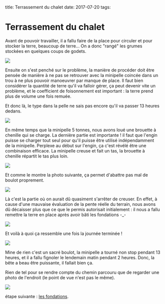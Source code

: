 title: Terrassement du chalet
date: 2017-07-20
tags:

# Terrassement du chalet

Avant de pouvoir travailler, il a fallu faire de la place pour circuler et pour stocker la terre, beaucoup de terre... On a donc "rangé" les grumes stockées en quelques coups de godets.

<img src="images/chalet/terrassement/deplacement_grumes.JPG"/>

Ensuite on s'est penché sur le problème, la manière de procéder doit être pensée de manière à ne pas se retrouver avec la minipelle coincée dans un trou à ne plus pouvoir manoeuvrer par manque de place. Il faut bien considérer la quantité de terre qu'il va falloir gérer, ça peut devenir vite un problème, et le coefficient de foisonnement est important : la terre prend plus de volume une fois remuée.

Et donc là, le type dans la pelle ne sais pas encore qu'il va passer 13 heures dedans.

<img src="images/chalet/terrassement/pelliste.JPG"/>

En même temps que la minipelle 5 tonnes, nous avons loué une brouette à chenille qui se charge. La dernière partie est importante ! il faut que l'engin puisse se charger tout seul pour qu'il puisse être utilisé indépendamment de la minipelle. Perplexe au début sur l'engin, ça c'est révélé être une combinaison efficace. La minipelle creuse et fait un tas, la brouette à chenille répartit le tas plus loin. 

<img src="images/chalet/terrassement/combo.JPG"/>

Et comme le montre la photo suivante, ça permet d'abattre pas mal de boulot proprement.

<img src="images/chalet/terrassement/terre_partout.JPG"/>

Là c'est la partie où on aurait dû quasiment s'arrêter de creuser. En effet, à cause d'une mauvaise évaluation de la pente réelle du terrain, nous avons dû décaisser plus que ce que le permis autorisait initialement : il nous a fallu remettre la terre en place après avoir bâti les fondations -_-

<img src="images/chalet/terrassement/rendu_intermediaire.JPG"/>

Et voilà à quoi ça ressemble une fois la journée terminée !

<img src="images/chalet/terrassement/rendu_final.JPG"/>

Mine de rien c'est un sacré boulot, la minipelle a tourné non stop pendant 13 heures, et il a fallu fignoler le lendemain matin pendant 2 heures. Donc, la bête a beau être puissante, il fallait bien ça.

Rien de tel pour se rendre compte du chemin parcouru que de regarder une photo de l'endroit (le point de vue n'est pas le même).

<img src="images/chalet/terrassement/avant_terrassement.jpg"/>

&eacute;tape suivante : [les fondations]({filename}/chalet/fondations.md).
